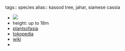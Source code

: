 tags:: species
alias:: kassod tree, jahar, siamese cassia

- ![](https://peach-geographical-bat-397.mypinata.cloud/ipfs/QmSiYfAf8ZPDPKosoUWSnB6A4YZ2KjWrWXkVgoPvdvneWZ)
- height: up to 18m
- [plantsofasia](http://www.plantsofasia.com/index/senna_siamea/0-380)
- [tokopedia](https://www.tokopedia.com/ghosthunter577/100-gram-benih-bibit-biji-pohon-kayu-johar-senna-siamea-jati?extParam=ivf%3Dfalse)
- [wiki](https://en.wikipedia.org/wiki/Senna_siamea)
-